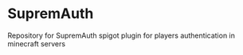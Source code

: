# SupremAuth
Repository for SupremAuth spigot plugin for players authentication in minecraft servers
